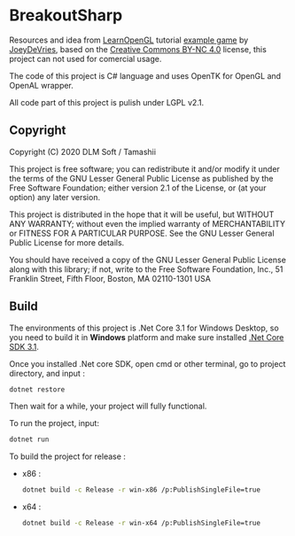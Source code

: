 BreakoutSharp
====================
Resources and idea from [LearnOpenGL](http://learnopengl.com/) tutorial [example game](https://github.com/JoeyDeVries/LearnOpenGL/tree/master/src/7.in_practice/3.2d_game/0.full_source) by [JoeyDeVries](http://joeydevries.com/), based on the [Creative Commons BY-NC 4.0](https://creativecommons.org/licenses/by-nc/4.0/) license, this project can not used for comercial usage.

The code of this project is C# language and uses OpenTK for OpenGL and OpenAL wrapper.

All code part of this project is pulish under LGPL v2.1.

Copyright
----------------
Copyright (C) 2020 DLM Soft / Tamashii

This project is free software; you can redistribute it and/or
modify it under the terms of the GNU Lesser General Public
License as published by the Free Software Foundation; either
version 2.1 of the License, or (at your option) any later version.

This project is distributed in the hope that it will be useful,
but WITHOUT ANY WARRANTY; without even the implied warranty of
MERCHANTABILITY or FITNESS FOR A PARTICULAR PURPOSE.  See the GNU
Lesser General Public License for more details.

You should have received a copy of the GNU Lesser General Public
License along with this library; if not, write to the Free Software
Foundation, Inc., 51 Franklin Street, Fifth Floor, Boston, MA  02110-1301
USA

Build
---------------
The environments of this project is .Net Core 3.1 for Windows Desktop, so you need to build it in **Windows** platform and make sure installed [.Net Core SDK 3.1](https://dotnet.microsoft.com/download/dotnet-core/thank-you/sdk-3.1.302-windows-x64-installer).

Once you installed .Net core SDK, open cmd or other terminal, go to project directory, and input :
```sh
dotnet restore
```
Then wait for a while, your project will fully functional.

To run the project, input:
```sh
dotnet run
```

To build the project for release :
- x86 :
    ```sh
    dotnet build -c Release -r win-x86 /p:PublishSingleFile=true
    ```
- x64 :
    ```sh
    dotnet build -c Release -r win-x64 /p:PublishSingleFile=true
    ```